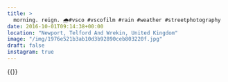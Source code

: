 ```yaml
---
title: >
  morning. reign. 🌧#vsco #vscofilm #rain #weather #streetphotography
date: 2016-10-01T09:14:38+00:00
location: "Newport, Telford And Wrekin, United Kingdom"
image: "/img/1976e521b3ab10d3b92890ceb803220f.jpg"
draft: false
instagram: true
---
```


{{<photo src="/img/1976e521b3ab10d3b92890ceb803220f.jpg">}}
